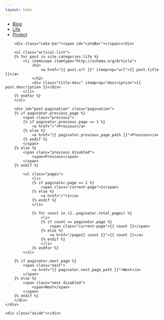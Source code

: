 ```yaml
---
layout: home
---
```


<div class="index-content life">
    <div class="section">
        <ul class="artical-cate">
            <li><a href="/"><span>Blog</span></a></li>
	    <li class="on"><a href="/life"><span>Life</span></a></li>
            <li><a href="/project"><span>Project</span></a></li>
        </ul>

        <div class="cate-bar"><span id="cateBar"></span></div>

        <ul class="artical-list">
        {% for post in site.categories.life %}
            <li itemscope itemtype="http://schema.org/Article">
                <h2>
                    <a href="{{ post.url }}" itemprop="url">{{ post.title }}</a>
                </h2>
                <div class="title-desc" itemprop="description">{{ post.description }}</div>
            </li>
        {% endfor %}
        </ul>
		
		<div id="post-pagination" class="pagination">
		{% if paginator.previous_page %}
			<span class="previous">
			{% if paginator.previous_page == 1 %}
				<a href="/">Previous</a>
			{% else %}
				<a href="{{ paginator.previous_page_path }}">Previous</a>
			{% endif %}
			</span>
		{% else %}
			<span class="previous disabled">
				<span>Previous</span>
			</span>
		{% endif %}

			<ul class="pages">
				<li>
				{% if paginator.page == 1 %}
					<span class="current-page">1</span>
				{% else %}
					<a href="/">1</a>
				{% endif %}
				</li>

				{% for count in (2..paginator.total_pages) %}
					<li>
					{% if count == paginator.page %}
						<span class="current-page">{{ count }}</span>
					{% else %}
						<a href="/page{{ count }}">{{ count }}</a>
					{% endif %}
					</li>
				{% endfor %}
			</ul>

		{% if paginator.next_page %}
			<span class="next">
				<a href="{{ paginator.next_page_path }}">Next</a>
			</span>
		{% else %}
			<span class="next disabled">
				<span>Next</span>
			</span>
		{% endif %}
		</div>
    </div>

    <div class="aside"></div>
</div>

